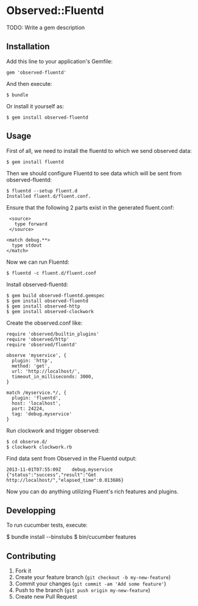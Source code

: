 # Observed::Fluentd

TODO: Write a gem description

## Installation

Add this line to your application's Gemfile:

    gem 'observed-fluentd'

And then execute:

    $ bundle

Or install it yourself as:

    $ gem install observed-fluentd

## Usage

First of all, we need to install the fluentd to which we send observed data:

    $ gem install fluentd

Then we should configure Fluentd to see data which will be sent from observed-fluentd:

    $ fluentd --setup fluent.d
    Installed fluent.d/fluent.conf.

Ensure that the following 2 parts exist in the generated fluent.conf:

     <source>
       type forward
     </source>

    <match debug.**>
      type stdout
    </match>

Now we can run Fluentd:

    $ fluentd -c fluent.d/fluent.conf

Install observed-fluentd:

    $ gem build observed-fluentd.gemspec
    $ gem install observed-fluentd
    $ gem install observed-http
    $ gem install observed-clockwork

Create the observed.conf like:

    require 'observed/builtin_plugins'
    require 'observed/http'
    require 'observed/fluentd'

    observe 'myservice', {
      plugin: 'http',
      method: 'get',
      url: 'http://localhost/',
      timeout_in_milliseconds: 3000,
    }

    match /myservice.*/, {
      plugin: 'fluentd',
      host: 'localhost',
      port: 24224,
      tag: 'debug.myservice'
    }

Run clockwork and trigger observed:

    $ cd observe.d/
    $ clockwork clockwork.rb

Find data sent from Observed in the Fluentd output:

    2013-11-01T07:55:09Z	debug.myservice	{"status":"success","result":"Get http://localhost/","elapsed_time":0.013686}

Now you can do anything utilizing Fluent's rich features and plugins.

## Developping

To run cucumber tests, execute:

   $ bundle install --binstubs
   $ bin/cucumber features

## Contributing

1. Fork it
2. Create your feature branch (`git checkout -b my-new-feature`)
3. Commit your changes (`git commit -am 'Add some feature'`)
4. Push to the branch (`git push origin my-new-feature`)
5. Create new Pull Request
